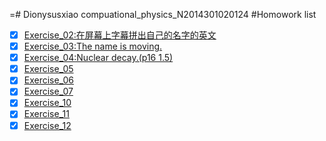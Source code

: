 
=# Dionysusxiao
compuational_physics_N2014301020124
#Homowork list
- [x] [Exercise_02:在屏幕上字幕拼出自己的名字的英文](https://github.com/Dionysusxiao/compuational_physics_N2014301020124/blob/master/gitignore)
- [x] [Exercise_03:The name is moving.](https://github.com/Dionysusxiao/compuational_physics_N2014301020124/blob/master/.gitignore)
- [x] [Exercise_04:Nuclear decay.(p16 1.5)](https://www.zybuluo.com/DionysusXiao/note/505450)
- [x] [Exercise_05](https://www.zybuluo.com/DionysusXiao/note/505450)
- [x] [Exercise_06](https://www.zybuluo.com/DionysusXiao/note/542521)
- [x] [Exercise_07](https://www.zybuluo.com/DionysusXiao/note/542521)
- [x] [Exercise_10](https://www.zybuluo.com/DionysusXiao/note/542521)
- [x] [Exercise_11](https://www.zybuluo.com/DionysusXiao/note/597896)
- [x] [Exercise_12](https://www.zybuluo.com/DionysusXiao/note/605126)
